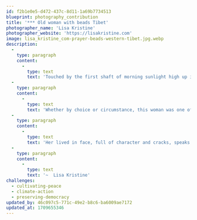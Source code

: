 ```yaml
---
id: f2b1e0e5-d472-437c-8d11-1a69b7734513
blueprint: photography_contribution
title: '*** Old woman with beads Tibet'
photographer_name: 'Lisa Kristine'
photographer_website: 'https://lisakristine.com'
image: lisa_kristine_com-prayer-beads-western-tibet.jpg.webp
description:
  -
    type: paragraph
    content:
      -
        type: text
        text: 'Touched by the first shaft of morning sunlight high up in the Himalayas, this elderly woman sits in the biting temperature of 10 degrees. Completely blind, she prays and passes the beads of her mala through her sacred hands all day.'
  -
    type: paragraph
    content:
      -
        type: text
        text: 'Whether by choice or circumstance, this woman was one of the few who never married and therefore had no children to care for her as an elder. Buddhist people are attentive and responsible for one another and so this woman is loved well and cared for by her entire community.'
  -
    type: paragraph
    content:
      -
        type: text
        text: 'Her lived in face, full of character and cracks, speaks of a life which has been led with purpose and that now possesses the tales embedded in its appearance.'
  -
    type: paragraph
    content:
      -
        type: text
        text: '~  Lisa Kristine'
challenges:
  - cultivating-peace
  - climate-action
  - preserving-democracy
updated_by: 46c097c5-771c-49e2-b8c6-ba6009ae7172
updated_at: 1709655346
---
```

